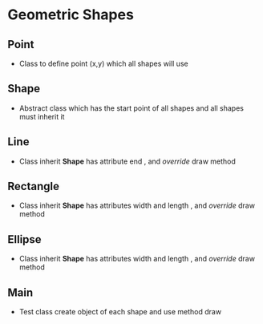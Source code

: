 # Geometric Shapes
## Point
- Class to define point (x,y) which all shapes will use
## Shape
- Abstract class which has the start point of all shapes and all shapes must inherit it
## Line
- Class inherit **Shape** has attribute end , and *override* draw method
## Rectangle
- Class inherit **Shape** has attributes width and length ,  and *override* draw method
## Ellipse
- Class inherit **Shape** has attributes width and length ,  and *override* draw method
## Main
- Test class create object of each shape and use method draw
